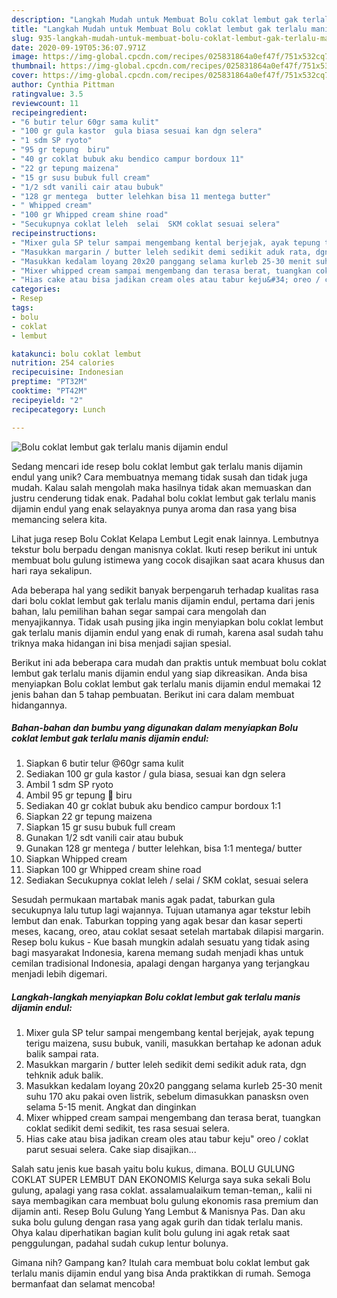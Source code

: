 ```yaml
---
description: "Langkah Mudah untuk Membuat Bolu coklat lembut gak terlalu manis dijamin endul Anti Gagal"
title: "Langkah Mudah untuk Membuat Bolu coklat lembut gak terlalu manis dijamin endul Anti Gagal"
slug: 935-langkah-mudah-untuk-membuat-bolu-coklat-lembut-gak-terlalu-manis-dijamin-endul-anti-gagal
date: 2020-09-19T05:36:07.971Z
image: https://img-global.cpcdn.com/recipes/025831864a0ef47f/751x532cq70/bolu-coklat-lembut-gak-terlalu-manis-dijamin-endul-foto-resep-utama.jpg
thumbnail: https://img-global.cpcdn.com/recipes/025831864a0ef47f/751x532cq70/bolu-coklat-lembut-gak-terlalu-manis-dijamin-endul-foto-resep-utama.jpg
cover: https://img-global.cpcdn.com/recipes/025831864a0ef47f/751x532cq70/bolu-coklat-lembut-gak-terlalu-manis-dijamin-endul-foto-resep-utama.jpg
author: Cynthia Pittman
ratingvalue: 3.5
reviewcount: 11
recipeingredient:
- "6 butir telur 60gr sama kulit"
- "100 gr gula kastor  gula biasa sesuai kan dgn selera"
- "1 sdm SP ryoto"
- "95 gr tepung  biru"
- "40 gr coklat bubuk aku bendico campur bordoux 11"
- "22 gr tepung maizena"
- "15 gr susu bubuk full cream"
- "1/2 sdt vanili cair atau bubuk"
- "128 gr mentega  butter lelehkan bisa 11 mentega butter"
- " Whipped cream"
- "100 gr Whipped cream shine road"
- "Secukupnya coklat leleh  selai  SKM coklat sesuai selera"
recipeinstructions:
- "Mixer gula SP telur sampai mengembang kental berjejak, ayak tepung terigu maizena, susu bubuk, vanili, masukkan bertahap ke adonan aduk balik sampai rata."
- "Masukkan margarin / butter leleh sedikit demi sedikit aduk rata, dgn tehknik aduk balik."
- "Masukkan kedalam loyang 20x20 panggang selama kurleb 25-30 menit suhu 170 aku pakai oven listrik, sebelum dimasukkan panasksn oven selama 5-15 menit. Angkat dan dinginkan"
- "Mixer whipped cream sampai mengembang dan terasa berat, tuangkan coklat sedikit demi sedikit, tes rasa sesuai selera."
- "Hias cake atau bisa jadikan cream oles atau tabur keju&#34; oreo / coklat parut sesuai selera. Cake siap disajikan..."
categories:
- Resep
tags:
- bolu
- coklat
- lembut

katakunci: bolu coklat lembut 
nutrition: 254 calories
recipecuisine: Indonesian
preptime: "PT32M"
cooktime: "PT42M"
recipeyield: "2"
recipecategory: Lunch

---
```



![Bolu coklat lembut gak terlalu manis dijamin endul](https://img-global.cpcdn.com/recipes/025831864a0ef47f/751x532cq70/bolu-coklat-lembut-gak-terlalu-manis-dijamin-endul-foto-resep-utama.jpg)

Sedang mencari ide resep bolu coklat lembut gak terlalu manis dijamin endul yang unik? Cara membuatnya memang tidak susah dan tidak juga mudah. Kalau salah mengolah maka hasilnya tidak akan memuaskan dan justru cenderung tidak enak. Padahal bolu coklat lembut gak terlalu manis dijamin endul yang enak selayaknya punya aroma dan rasa yang bisa memancing selera kita.

Lihat juga resep Bolu Coklat Kelapa Lembut Legit enak lainnya. Lembutnya tekstur bolu berpadu dengan manisnya coklat. Ikuti resep berikut ini untuk membuat bolu gulung istimewa yang cocok disajikan saat acara khusus dan hari raya sekalipun.

Ada beberapa hal yang sedikit banyak berpengaruh terhadap kualitas rasa dari bolu coklat lembut gak terlalu manis dijamin endul, pertama dari jenis bahan, lalu pemilihan bahan segar sampai cara mengolah dan menyajikannya. Tidak usah pusing jika ingin menyiapkan bolu coklat lembut gak terlalu manis dijamin endul yang enak di rumah, karena asal sudah tahu triknya maka hidangan ini bisa menjadi sajian spesial.


Berikut ini ada beberapa cara mudah dan praktis untuk membuat bolu coklat lembut gak terlalu manis dijamin endul yang siap dikreasikan. Anda bisa menyiapkan Bolu coklat lembut gak terlalu manis dijamin endul memakai 12 jenis bahan dan 5 tahap pembuatan. Berikut ini cara dalam membuat hidangannya.

<!--inarticleads1-->

##### Bahan-bahan dan bumbu yang digunakan dalam menyiapkan Bolu coklat lembut gak terlalu manis dijamin endul:

1. Siapkan 6 butir telur @60gr sama kulit
1. Sediakan 100 gr gula kastor / gula biasa, sesuai kan dgn selera
1. Ambil 1 sdm SP ryoto
1. Ambil 95 gr tepung 🔺 biru
1. Sediakan 40 gr coklat bubuk aku bendico campur bordoux 1:1
1. Siapkan 22 gr tepung maizena
1. Siapkan 15 gr susu bubuk full cream
1. Gunakan 1/2 sdt vanili cair atau bubuk
1. Gunakan 128 gr mentega / butter lelehkan, bisa 1:1 mentega/ butter
1. Siapkan  Whipped cream
1. Siapkan 100 gr Whipped cream shine road
1. Sediakan Secukupnya coklat leleh / selai / SKM coklat, sesuai selera


Sesudah permukaan martabak manis agak padat, taburkan gula secukupnya lalu tutup lagi wajannya. Tujuan utamanya agar tekstur lebih lembut dan enak. Taburkan topping yang agak besar dan kasar seperti meses, kacang, oreo, atau coklat sesaat setelah martabak dilapisi margarin. Resep bolu kukus - Kue basah mungkin adalah sesuatu yang tidak asing bagi masyarakat Indonesia, karena memang sudah menjadi khas untuk cemilan tradisional Indonesia, apalagi dengan harganya yang terjangkau menjadi lebih digemari. 

<!--inarticleads2-->

##### Langkah-langkah menyiapkan Bolu coklat lembut gak terlalu manis dijamin endul:

1. Mixer gula SP telur sampai mengembang kental berjejak, ayak tepung terigu maizena, susu bubuk, vanili, masukkan bertahap ke adonan aduk balik sampai rata.
1. Masukkan margarin / butter leleh sedikit demi sedikit aduk rata, dgn tehknik aduk balik.
1. Masukkan kedalam loyang 20x20 panggang selama kurleb 25-30 menit suhu 170 aku pakai oven listrik, sebelum dimasukkan panasksn oven selama 5-15 menit. Angkat dan dinginkan
1. Mixer whipped cream sampai mengembang dan terasa berat, tuangkan coklat sedikit demi sedikit, tes rasa sesuai selera.
1. Hias cake atau bisa jadikan cream oles atau tabur keju&#34; oreo / coklat parut sesuai selera. Cake siap disajikan...


Salah satu jenis kue basah yaitu bolu kukus, dimana. BOLU GULUNG COKLAT SUPER LEMBUT DAN EKONOMIS Kelurga saya suka sekali Bolu gulung, apalagi yang rasa coklat. assalamualaikum teman-teman,, kalii ni saya membagikan cara membuat bolu gulung ekonomis rasa premium dan dijamin anti. Resep Bolu Gulung Yang Lembut &amp; Manisnya Pas. Dan aku suka bolu gulung dengan rasa yang agak gurih dan tidak terlalu manis. Ohya kalau diperhatikan bagian kulit bolu gulung ini agak retak saat penggulungan, padahal sudah cukup lentur bolunya. 

Gimana nih? Gampang kan? Itulah cara membuat bolu coklat lembut gak terlalu manis dijamin endul yang bisa Anda praktikkan di rumah. Semoga bermanfaat dan selamat mencoba!
